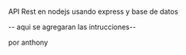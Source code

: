 API Rest en nodejs usando express y base de datos

-- aqui se agregaran las intrucciones--

por anthony